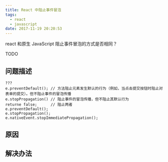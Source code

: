 ```yaml
---
title: React 中阻止事件冒泡
tags:
  - react
  - javascript
date: 2017-11-19 20:20:53
---
```


react 和原生 JavaScript 阻止事件冒泡的方式是否相同？
<!--more-->
TODO
## 问题描述
```
???
e.preventDefault(); // 方法阻止元素发生默认的行为（例如，当点击提交按钮时阻止对表单的提交）。但不阻止事件的冒泡传播
e.stopPropagation() // 阻止事件的冒泡传播，但不阻止其默认行为
returne false;      // 阻止两者
e.preventDefault();
e.stopPropagation();
e.nativeEvent.stopImmediatePropagation();
```
## 原因

## 解决办法
